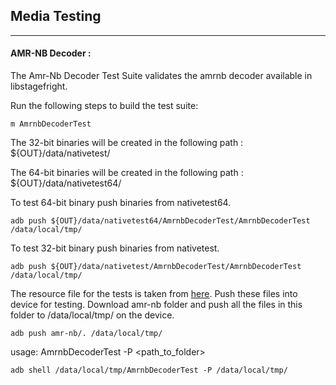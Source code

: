## Media Testing ##
---
#### AMR-NB Decoder :
The Amr-Nb Decoder Test Suite validates the amrnb decoder available in libstagefright.

Run the following steps to build the test suite:
```
m AmrnbDecoderTest
```

The 32-bit binaries will be created in the following path : ${OUT}/data/nativetest/

The 64-bit binaries will be created in the following path : ${OUT}/data/nativetest64/

To test 64-bit binary push binaries from nativetest64.
```
adb push ${OUT}/data/nativetest64/AmrnbDecoderTest/AmrnbDecoderTest /data/local/tmp/
```

To test 32-bit binary push binaries from nativetest.
```
adb push ${OUT}/data/nativetest/AmrnbDecoderTest/AmrnbDecoderTest /data/local/tmp/
```

The resource file for the tests is taken from [here](https://drive.google.com/drive/folders/13cM4tAaVFrmr-zGFqaAzFBbKs75pnm9b). Push these files into device for testing.
Download amr-nb folder and push all the files in this folder to /data/local/tmp/ on the device.
```
adb push amr-nb/. /data/local/tmp/
```

usage: AmrnbDecoderTest -P \<path_to_folder\>
```
adb shell /data/local/tmp/AmrnbDecoderTest -P /data/local/tmp/
```
